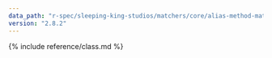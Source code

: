 ```yaml
---
data_path: "r-spec/sleeping-king-studios/matchers/core/alias-method-matcher"
version: "2.8.2"
---
```


{% include reference/class.md %}
